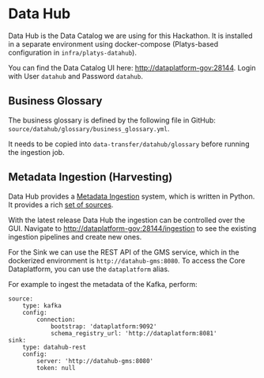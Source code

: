 # Data Hub 

Data Hub is the Data Catalog we are using for this Hackathon. It is installed in a separate environment using docker-compose (Platys-based configuration in `infra/platys-datahub`).

You can find the Data Catalog UI here: <http://dataplatform-gov:28144>. Login with User `datahub` and Password `datahub`. 

## Business Glossary

The business glossary is defined by the following file in GitHub: `source/datahub/glossary/business_glossary.yml`. 

It needs to be copied into `data-transfer/datahub/glossary` before running the ingestion job.


## Metadata Ingestion (Harvesting)

Data Hub provides a [Metadata Ingestion](https://datahubproject.io/docs/metadata-ingestion) system, which is written in Python. It provides a rich [set of sources](https://datahubproject.io/docs/metadata-ingestion#installing-plugins). 

With the latest release Data Hub the ingestion can be controlled over the GUI. Navigate to <http://dataplatform-gov:28144/ingestion> to see the existing ingestion pipelines and create new ones.

For the Sink we can use the REST API of the GMS service, which in the dockerized environment is `http://datahub-gms:8080`. To access the Core Dataplatform, you can use the `dataplatform` alias.

For example to ingest the metadata of the Kafka, perform:

```
source:
    type: kafka
    config:
        connection:
            bootstrap: 'dataplatform:9092'
            schema_registry_url: 'http://dataplatform:8081'
sink:
    type: datahub-rest
    config:
        server: 'http://datahub-gms:8080'
        token: null

```


